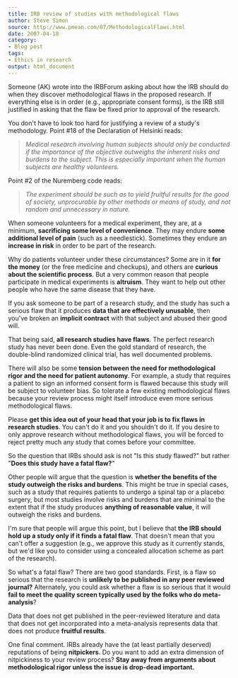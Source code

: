 ```yaml
---
title: IRB review of studies with methodological flaws
author: Steve Simon
source: http://www.pmean.com/07/MethodologicalFlaws.html
date: 2007-04-10
category:
- Blog post
tags:
- Ethics in research
output: html_document
---
```

Someone (AK) wrote into the IRBForum asking about how the IRB should do
when they discover methodological flaws in the proposed research. If
everything else is in order (e.g., appropriate consent forms), is the
IRB still justified in asking that the flaw be fixed prior to approval
of the research.

You don\'t have to look too hard for justifying a review of a study\'s
methodology. Point \#18 of the Declaration of Helsinki reads:

> *Medical research involving human subjects should only be conducted if
> the importance of the objective outweighs the inherent risks and
> burdens to the subject. This is especially important when the human
> subjects are healthy volunteers.*

Point \#2 of the Nuremberg code reads:

> *The experiment should be such as to yield fruitful results for the
> good of society, unprocurable by other methods or means of study, and
> not random and unnecessary in nature.*

When someone volunteers for a medical experiment, they are, at a
minimum, **sacrificing some level of convenience**. They may endure
**some additional level of pain** (such as a needlestick). Sometimes
they endure an **increase in risk** in order to be part of the research.

Why do patients volunteer under these circumstances? Some are in it
**for the money** (or the free medicine and checkups), and others are
**curious about the scientific process**. But a very common reason that
people participate in medical experiments is **altruism**. They want to
help out other people who have the same disease that they have.

If you ask someone to be part of a research study, and the study has
such a serious flaw that it produces **data that are effectively
unusable**, then you\'ve broken an **implicit contract** with that
subject and abused their good will.

That being said, **all research studies have flaws**. The perfect
research study has never been done. Even the gold standard of research,
the double-blind randomized clinical trial, has well documented
problems.

There will also be some **tension between the need for methodological
rigor and the need for patient autonomy**. For example, a study that
requires a patient to sign an informed consent form is flawed because
this study will be subject to volunteer bias. So tolerate a few existing
methodological flaws because your review process might itself introduce
even more serious methodological flaws.

Please **get this idea out of your head that your job is to fix flaws in
research studies**. You can\'t do it and you shouldn\'t do it. If you
desire to only approve research without methodological flaws, you will
be forced to reject pretty much any study that comes before your
committee.

So the question that IRBs should ask is not \"Is this study flawed?\"
but rather \"**Does this study have a fatal flaw?**\"

Other people will argue that the question is **whether the benefits of
the study outweigh the risks and burdens**. This might be true in
special cases, such as a study that requires patients to undergo a
spinal tap or a placebo surgery, but most studies involve risks and
burdens that are minimal to the extent that if the study produces
**anything of reasonable value**, it will outweigh the risks and
burdens.

I\'m sure that people will argue this point, but I believe that **the
IRB should hold up a study only if it finds a fatal flaw**. That
doesn\'t mean that you can\'t offer a suggestion (e.g., we approve this
study as it currently stands, but we\'d like you to consider using a
concealed allocation scheme as part of the research).

So what\'s a fatal flaw? There are two good standards. First, is a flaw
so serious that the research is **unlikely to be published in any peer
reviewed journal?** Alternately, you could ask whether a flaw is so
serious that it would **fail to meet the quality screen typically used
by the folks who do meta-analysis**?

Data that does not get published in the peer-reviewed literature and
data that does not get incorporated into a meta-analysis represents data
that does not produce **fruitful results**.

One final comment. IRBs already have the (at least partially deserved)
reputations of being **nitpickers**. Do you want to add an extra
dimension of nitpickiness to your review process? **Stay away from
arguments about methodological rigor unless the issue is drop-dead
important.**
